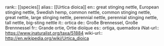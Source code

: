 

rank:: [[species]]
alias:: [[Urtica dioica]]
en:: great stinging nettle, European stinging nettle, Swedish hemp, common nettle, common stinging nettle, great nettle, large stinging nettle, perennial nettle, perennial stinging nettle, tall nettle, big-sting nettle
it:: ortica
de:: Große Brennessel, Große Brennnessel
fr:: Grande ortie, Ortie dioïque
es:: ortiga, quemadora
iNat-url:: https://www.inaturalist.org/taxa/51884
wiki-url:: http://en.wikipedia.org/wiki/Urtica_dioica